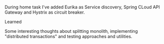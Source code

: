 During home task I've added Eurika as Service discovery, Spring CLoud API Gateway and Hystrix as circuit breaker. 

Learned

Some interesting thoughts about splitting monolith, implementing "distributed transactions" and testing approaches and utilities. 
